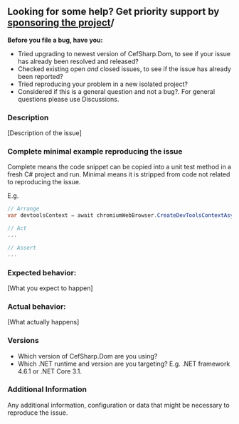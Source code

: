 ## Looking for some help? Get priority support by [sponsoring the project](https://github.com/sponsors/amaitland)/

**Before you file a bug, have you:**

* Tried upgrading to newest version of CefSharp.Dom, to see if your issue has already been resolved and released?
* Checked existing open *and* closed issues, to see if the issue has already been reported?
* Tried reproducing your problem in a new isolated project?
* Considered if this is a general question and not a bug?. For general questions please use Discussions.

### Description

[Description of the issue]

### Complete minimal example reproducing the issue

Complete means the code snippet can be copied into a unit test method in a fresh C# project and run.
Minimal means it is stripped from code not related to reproducing the issue.

E.g.

```csharp
// Arrange
var devtoolsContext = await chromiumWebBrowser.CreateDevToolsContextAsync();

// Act
...

// Assert
...
```

### Expected behavior:

[What you expect to happen]

### Actual behavior:

[What actually happens]

### Versions

* Which version of CefSharp.Dom are you using?
* Which .NET runtime and version are you targeting? E.g. .NET framework 4.6.1 or .NET Core 3.1.

### Additional Information

Any additional information, configuration or data that might be necessary to reproduce the issue.

<!-- Love CefSharp.Dom? Please consider supporting:
👉  https://github.com/sponsors/amaitland -->

